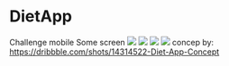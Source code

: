 # DietApp
Challenge mobile 
Some screen
![](https://github.com/RafaelLozano/DietApp/blob/main/ScreenShoot/Simulator%20Screen%20Shot%20-%20iPhone%2011%20-%202021-01-03%20at%2015.04.46.png)
![](https://github.com/RafaelLozano/DietApp/blob/main/ScreenShoot/Simulator%20Screen%20Shot%20-%20iPhone%2011%20-%202021-01-03%20at%2015.04.49.png)
![](https://github.com/RafaelLozano/DietApp/blob/main/ScreenShoot/Simulator%20Screen%20Shot%20-%20iPhone%2011%20-%202021-01-03%20at%2015.05.00.png)
![](https://github.com/RafaelLozano/DietApp/blob/main/ScreenShoot/Simulator%20Screen%20Shot%20-%20iPhone%2011%20-%202021-01-03%20at%2015.16.34.png)
concep by:
https://dribbble.com/shots/14314522-Diet-App-Concept

